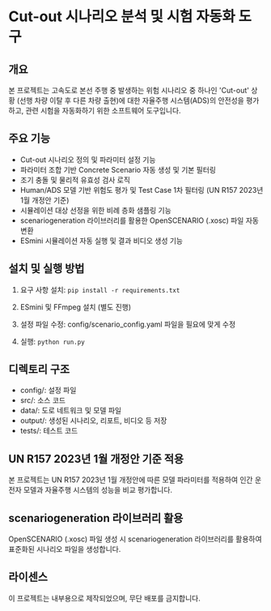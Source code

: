 # Cut-out 시나리오 분석 및 시험 자동화 도구

## 개요
본 프로젝트는 고속도로 본선 주행 중 발생하는 위험 시나리오 중 하나인 'Cut-out' 상황 (선행 차량 이탈 후 다른 차량 출현)에 대한 자율주행 시스템(ADS)의 안전성을 평가하고, 관련 시험을 자동화하기 위한 소프트웨어 도구입니다.

## 주요 기능
- Cut-out 시나리오 정의 및 파라미터 설정 기능
- 파라미터 조합 기반 Concrete Scenario 자동 생성 및 기본 필터링
- 조기 충돌 및 물리적 유효성 검사 로직
- Human/ADS 모델 기반 위험도 평가 및 Test Case 1차 필터링 (UN R157 2023년 1월 개정안 기준)
- 시뮬레이션 대상 선정을 위한 비례 층화 샘플링 기능
- scenariogeneration 라이브러리를 활용한 OpenSCENARIO (.xosc) 파일 자동 변환
- ESmini 시뮬레이션 자동 실행 및 결과 비디오 생성 기능

## 설치 및 실행 방법
1. 요구 사항 설치: `pip install -r requirements.txt`
2. ESmini 및 FFmpeg 설치 (별도 진행)

3. 설정 파일 수정:
config/scenario_config.yaml 파일을 필요에 맞게 수정

4. 실행: `python run.py`

## 디렉토리 구조
- config/: 설정 파일
- src/: 소스 코드
- data/: 도로 네트워크 및 모델 파일
- output/: 생성된 시나리오, 리포트, 비디오 등 저장
- tests/: 테스트 코드

## UN R157 2023년 1월 개정안 기준 적용
본 프로젝트는 UN R157 2023년 1월 개정안에 따른 모델 파라미터를 적용하여 인간 운전자 모델과 자율주행 시스템의 성능을 비교 평가합니다.

## scenariogeneration 라이브러리 활용
OpenSCENARIO (.xosc) 파일 생성 시 scenariogeneration 라이브러리를 활용하여 표준화된 시나리오 파일을 생성합니다.

## 라이센스
이 프로젝트는 내부용으로 제작되었으며, 무단 배포를 금지합니다.